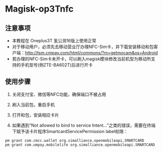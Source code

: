 # Magisk-op3Tnfc

## **注意事项**

- 本教程在 Oneplus3T 氢公测16版上使用正常
- 对于移动用户，必须先去移动营业厅办理NFC-Sim卡，并下载安装移动和包客户端：http://tsm.cmpay.com/html/commons/?m=getmocam&os=Android
- 若办理的NFC-Sim卡未开卡，可以刷入magisk模块修改当前机型为移动所支持的手机型号(例ZTE-BA602T)后进行开卡

## 使用步骤

1. 关闭支付宝、微信等NFC功能，确保端口不被占用

2. 刷入当前包，重启手机

3. 打开和包，安装相应卡片

4. 如果遇到“Not allowed to bind to service Intent...”之类的错误，需要在终端下赋予该卡片程序SmartcardServicePermission label权限：

``` shell
pm grant com.cmcc.wallet org.simalliance.openmobileapi.SMARTCARD
pm grant com.umpay.mobilelife org.simalliance.openmobileapi.SMARTCARD
```
   ​
